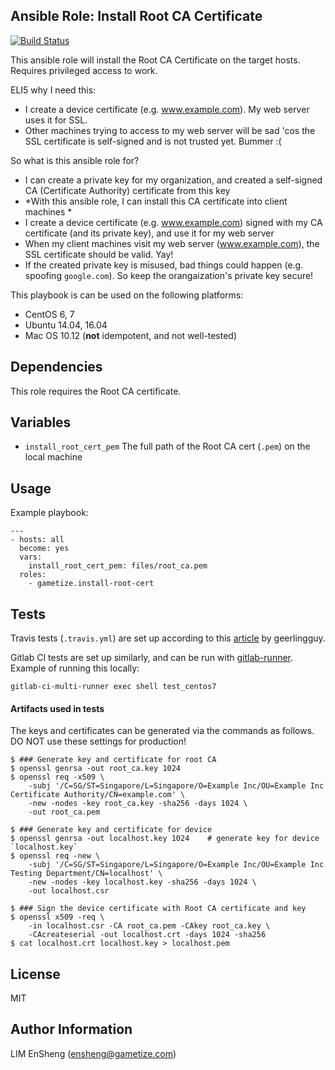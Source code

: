 ## Ansible Role: Install Root CA Certificate

[![Build Status](https://travis-ci.org/gametize/ansible-role-install-root-cert.svg?branch=master)](https://travis-ci.org/gametize/ansible-role-install-root-cert)

This ansible role will install the Root CA Certificate on the target hosts. Requires privileged access to work.

ELI5 why I need this:

  - I create a device certificate (e.g. www.example.com). My web server uses it for SSL.
  - Other machines trying to access to my web server will be sad 'cos the SSL certificate is self-signed and is not trusted yet. Bummer :(

So what is this ansible role for?

  - I can create a private key for my organization, and created a self-signed CA (Certificate Authority) certificate from this key
  - *With this ansible role, I can install this CA certificate into client machines *
  - I create a device certificate (e.g. www.example.com) signed with my CA certificate (and its private key), and use it for my web server
  - When my client machines visit my web server (www.example.com), the SSL certificate should be valid. Yay!
  - If the created private key is misused, bad things could happen (e.g. spoofing `google.com`). So keep the orangaization's private key secure!

This playbook is can be used on the following platforms:

  - CentOS 6, 7
  - Ubuntu 14.04, 16.04
  - Mac OS 10.12 (**not** idempotent, and not well-tested)


## Dependencies

This role requires the Root CA certificate.

## Variables

  - `install_root_cert_pem` The full path of the Root CA cert (`.pem`) on the local machine

## Usage

Example playbook:

```
---
- hosts: all
  become: yes
  vars:
    install_root_cert_pem: files/root_ca.pem
  roles:
    - gametize.install-root-cert
```

## Tests

Travis tests (`.travis.yml`) are set up according to this [article](http://www.jeffgeerling.com/blog/2016/how-i-test-ansible-configuration-on-7-different-oses-docker) by geerlingguy.

Gitlab CI tests are set up similarly, and can be run with [gitlab-runner](https://gitlab.com/gitlab-org/gitlab-ci-multi-runner). Example of running this locally:

    gitlab-ci-multi-runner exec shell test_centos7

#### Artifacts used in tests

The keys and certificates can be generated via the commands as follows. DO NOT use these settings for production!

```
$ ### Generate key and certificate for root CA
$ openssl genrsa -out root_ca.key 1024
$ openssl req -x509 \
    -subj '/C=SG/ST=Singapore/L=Singapore/O=Example Inc/OU=Example Inc Certificate Authority/CN=example.com' \
    -new -nodes -key root_ca.key -sha256 -days 1024 \
    -out root_ca.pem

$ ### Generate key and certificate for device
$ openssl genrsa -out localhost.key 1024    # generate key for device `localhost.key`
$ openssl req -new \
    -subj '/C=SG/ST=Singapore/L=Singapore/O=Example Inc/OU=Example Inc Testing Department/CN=localhost' \
    -new -nodes -key localhost.key -sha256 -days 1024 \
    -out localhost.csr

$ ### Sign the device certificate with Root CA certificate and key
$ openssl x509 -req \
    -in localhost.csr -CA root_ca.pem -CAkey root_ca.key \
    -CAcreateserial -out localhost.crt -days 1024 -sha256
$ cat localhost.crt localhost.key > localhost.pem
```

## License

MIT

## Author Information

LIM EnSheng (ensheng@gametize.com)

